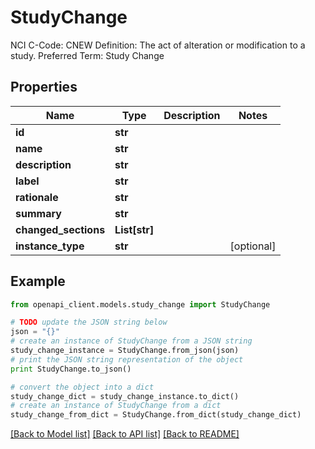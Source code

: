 # StudyChange

NCI C-Code: CNEW Definition: The act of alteration or modification to a study. Preferred Term: Study Change

## Properties
Name | Type | Description | Notes
------------ | ------------- | ------------- | -------------
**id** | **str** |  | 
**name** | **str** |  | 
**description** | **str** |  | 
**label** | **str** |  | 
**rationale** | **str** |  | 
**summary** | **str** |  | 
**changed_sections** | **List[str]** |  | 
**instance_type** | **str** |  | [optional] 

## Example

```python
from openapi_client.models.study_change import StudyChange

# TODO update the JSON string below
json = "{}"
# create an instance of StudyChange from a JSON string
study_change_instance = StudyChange.from_json(json)
# print the JSON string representation of the object
print StudyChange.to_json()

# convert the object into a dict
study_change_dict = study_change_instance.to_dict()
# create an instance of StudyChange from a dict
study_change_from_dict = StudyChange.from_dict(study_change_dict)
```
[[Back to Model list]](../README.md#documentation-for-models) [[Back to API list]](../README.md#documentation-for-api-endpoints) [[Back to README]](../README.md)



